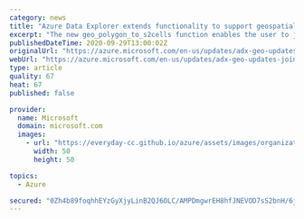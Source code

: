 ```yaml
---
category: news
title: "Azure Data Explorer extends functionality to support geospatial joins"
excerpt: "The new geo_polygon_to_s2cells function enables the user to join vast amount of geospatial timeseries data with polygons on S2 cells."
publishedDateTime: 2020-09-29T13:00:02Z
originalUrl: "https://azure.microsoft.com/en-us/updates/adx-geo-updates-joins/"
webUrl: "https://azure.microsoft.com/en-us/updates/adx-geo-updates-joins/"
type: article
quality: 67
heat: 67
published: false

provider:
  name: Microsoft
  domain: microsoft.com
  images:
    - url: "https://everyday-cc.github.io/azure/assets/images/organizations/microsoft.com-50x50.jpg"
      width: 50
      height: 50

topics:
  - Azure

secured: "0Zh4b89foqhhEYzGyXjyLinB2QJ6OLC/AMPDmgwrEH8hfJNEVOD7sS2bnH/6jqrPmg0nFL+1IQ25v/RMlTcKPVECOfmuGW7g2MfH10NoawR9Ktl8JFowGlICahJHcCr5N5bC4CU08QqQPKWIZSirws3n84yNuur9+SBg39vIxm+28AjUxLSH77G+N8EoY6r1gL3yJOMSE9xn8xUmrBlcUAOd3EC3S2vBUEXM7lHFKtWHqF8I18b+j0MZ/XnbsiynQ+LKEtY+BkgP+kFm1GOtV7wZDDpuWqOy9EZPACCzBoN4SXGV0+2niz2ySNDgu5iPMHqlbPIXVpRwlej7ocDOk2PqaxBz6E/Qghw4eY3kuu4=;ZNMCSv7uT97E/h/oXlGmxQ=="
---
```


